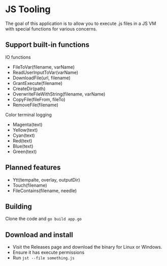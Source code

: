 # JS Tooling

The goal of this application is to allow you to execute .js files in a JS VM with special functions for various concerns.


## Support built-in functions

IO functions
- FileToVar(filename, varName)
- ReadUserInputToVar(varName)
- DownloadFile(url, filename)
- GrantExecute(filename)
- CreateDir(path)
- OverwriteFileWithString(filename, varName)
- CopyFile(fileFrom, fileTo)
- RemoveFile(filename)

Color terminal logging
- Magenta(text)
- Yellow(text)
- Cyan(text)
- Red(text)
- Blue(text)
- Green(text)


## Planned features
- Ytt(tempalte, overlay, outputDir)
- Touch(filename)
- FileContains(filename, needle)

## Building

Clone the code and `go build app.go`

## Download and install
- Visit the Releases page and download the binary for Linux or Windows.
- Ensure it has execute permissions
- Run `jst --file something.js` 